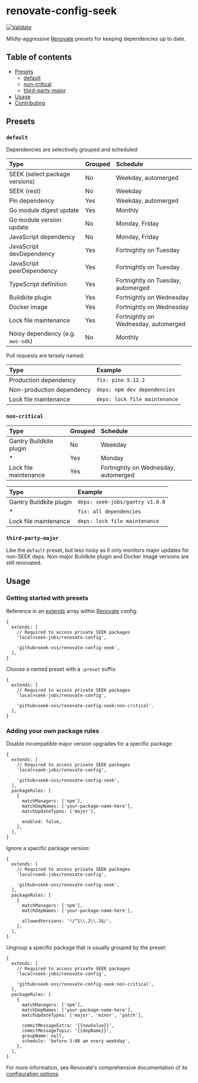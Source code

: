 # renovate-config-seek

[![Validate](https://github.com/seek-oss/renovate-config-seek/actions/workflows/validate.yml/badge.svg)](https://github.com/seek-oss/renovate-config-seek/actions/workflows/validate.yml)

Mildly-aggressive [Renovate] presets for keeping dependencies up to date.

[renovate]: https://renovatebot.com/

## Table of contents

- [Presets](#presets)
  - [default](#default)
  - [non-critical](#non-critical)
  - [third-party-major](#third-party-major)
- [Usage](#usage)
- [Contributing](https://github.com/seek-oss/renovate-config-seek/blob/master/CONTRIBUTING.md)

## Presets

### `default`

Dependencies are selectively grouped and scheduled:

| Type                              | Grouped | Schedule                             |
| :-------------------------------- | :------ | :----------------------------------- |
| SEEK (select package versions)    | No      | Weekday, automerged                  |
| SEEK (rest)                       | No      | Weekday                              |
| Pin dependency                    | Yes     | Weekday, automerged                  |
| Go module digest update           | Yes     | Monthly                              |
| Go module version update          | No      | Monday, Friday                       |
| JavaScript dependency             | No      | Monday, Friday                       |
| JavaScript devDependency          | Yes     | Fortnightly on Tuesday               |
| JavaScript peerDependency         | Yes     | Fortnightly on Tuesday               |
| TypeScript definition             | Yes     | Fortnightly on Tuesday, automerged   |
| Buildkite plugin                  | Yes     | Fortnightly on Wednesday             |
| Docker image                      | Yes     | Fortnightly on Wednesday             |
| Lock file maintenance             | Yes     | Fortnightly on Wednesday, automerged |
| Noisy dependency (e.g. `aws-sdk`) | No      | Monthly                              |

Pull requests are tersely named:

| Type                      | Example                       |
| :------------------------ | :---------------------------- |
| Production dependency     | `fix: pino 5.12.2`            |
| Non-production dependency | `deps: npm dev dependencies`  |
| Lock file maintenance     | `deps: lock file maintenance` |

### `non-critical`

| Type                    | Grouped | Schedule                             |
| :---------------------- | :------ | :----------------------------------- |
| Gantry Buildkite plugin | No      | Weekday                              |
| \*                      | Yes     | Monday                               |
| Lock file maintenance   | Yes     | Fortnightly on Wednesday, automerged |

| Type                    | Example                         |
| :---------------------- | :------------------------------ |
| Gantry Buildkite plugin | `deps: seek-jobs/gantry v1.0.0` |
| \*                      | `fix: all dependencies`         |
| Lock file maintenance   | `deps: lock file maintenance`   |

### `third-party-major`

Like the `default` preset, but less noisy as it only monitors major updates for non-SEEK deps.
Non-major Buildkite plugin and Docker image versions are still renovated.

## Usage

### Getting started with presets

Reference in an [extends] array within [Renovate] config:

[extends]: https://renovatebot.com/docs/configuration-options/#extends

```json5
{
  extends: [
    // Required to access private SEEK packages
    'local>seek-jobs/renovate-config',

    'github>seek-oss/renovate-config-seek',
  ],
}
```

Choose a named preset with a `:preset` suffix:

```json5
{
  extends: [
    // Required to access private SEEK packages
    'local>seek-jobs/renovate-config',

    'github>seek-oss/renovate-config-seek:non-critical'.
  ],
}
```

### Adding your own package rules

Disable incompatible major version upgrades for a specific package:

```json5
{
  extends: [
    // Required to access private SEEK packages
    'local>seek-jobs/renovate-config',

    'github>seek-oss/renovate-config-seek',
  ],
  packageRules: [
    {
      matchManagers: ['npm'],
      matchDepNames: ['your-package-name-here'],
      matchUpdateTypes: ['major'],

      enabled: false,
    },
  ],
}
```

Ignore a specific package version:

```json5
{
  extends: [
    // Required to access private SEEK packages
    'local>seek-jobs/renovate-config',

    'github>seek-oss/renovate-config-seek',
  ],
  packageRules: [
    {
      matchManagers: ['npm'],
      matchDepNames: ['your-package-name-here'],

      allowedVersions: '!/^1\\.2\\.3$/',
    },
  ],
}
```

Ungroup a specific package that is usually grouped by the preset:

```json5
{
  extends: [
    // Required to access private SEEK packages
    'local>seek-jobs/renovate-config',

    'github>seek-oss/renovate-config-seek:non-critical',
  ],
  packageRules: [
    {
      matchManagers: ['npm'],
      matchDepNames: ['your-package-name-here'],
      matchUpdateTypes: ['major', 'minor', 'patch'],

      commitMessageExtra: '{{newValue}}',
      commitMessageTopic: '{{depName}}',
      groupName: null,
      schedule: 'before 3:00 am every weekday',
    },
  ],
}
```

For more information, see Renovate's comprehensive documentation of its [configuration options].

[configuration options]: https://docs.renovatebot.com/configuration-options
